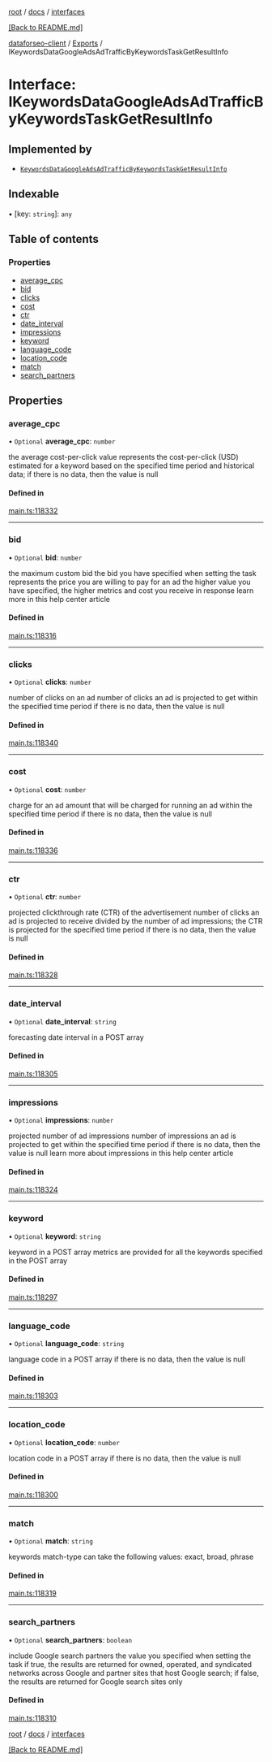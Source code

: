[root](./../../ "root") / [docs](./../ "docs") / [interfaces](./ "interfaces")

[[Back to README.md]](./../../README.md "[Back to README.md]")

[dataforseo-client](../README.md) / [Exports](../modules.md) / IKeywordsDataGoogleAdsAdTrafficByKeywordsTaskGetResultInfo

# Interface: IKeywordsDataGoogleAdsAdTrafficByKeywordsTaskGetResultInfo

## Implemented by

- [`KeywordsDataGoogleAdsAdTrafficByKeywordsTaskGetResultInfo`](../classes/KeywordsDataGoogleAdsAdTrafficByKeywordsTaskGetResultInfo.md)

## Indexable

▪ [key: `string`]: `any`

## Table of contents

### Properties

- [average\_cpc](IKeywordsDataGoogleAdsAdTrafficByKeywordsTaskGetResultInfo.md#average_cpc)
- [bid](IKeywordsDataGoogleAdsAdTrafficByKeywordsTaskGetResultInfo.md#bid)
- [clicks](IKeywordsDataGoogleAdsAdTrafficByKeywordsTaskGetResultInfo.md#clicks)
- [cost](IKeywordsDataGoogleAdsAdTrafficByKeywordsTaskGetResultInfo.md#cost)
- [ctr](IKeywordsDataGoogleAdsAdTrafficByKeywordsTaskGetResultInfo.md#ctr)
- [date\_interval](IKeywordsDataGoogleAdsAdTrafficByKeywordsTaskGetResultInfo.md#date_interval)
- [impressions](IKeywordsDataGoogleAdsAdTrafficByKeywordsTaskGetResultInfo.md#impressions)
- [keyword](IKeywordsDataGoogleAdsAdTrafficByKeywordsTaskGetResultInfo.md#keyword)
- [language\_code](IKeywordsDataGoogleAdsAdTrafficByKeywordsTaskGetResultInfo.md#language_code)
- [location\_code](IKeywordsDataGoogleAdsAdTrafficByKeywordsTaskGetResultInfo.md#location_code)
- [match](IKeywordsDataGoogleAdsAdTrafficByKeywordsTaskGetResultInfo.md#match)
- [search\_partners](IKeywordsDataGoogleAdsAdTrafficByKeywordsTaskGetResultInfo.md#search_partners)

## Properties

### average\_cpc

• `Optional` **average\_cpc**: `number`

the average cost-per-click value
represents the cost-per-click (USD) estimated for a keyword based on the specified time period and historical data;
if there is no data, then the value is null

#### Defined in

[main.ts:118332](https://github.com/dataforseo/TypeScriptClient/blob/7ca1aa4/main.ts#L118332)

___


### bid

• `Optional` **bid**: `number`

the maximum custom bid
the bid you have specified when setting the task
represents the price you are willing to pay for an ad
the higher value you have specified, the higher metrics and cost you receive in response
learn more in this help center article

#### Defined in

[main.ts:118316](https://github.com/dataforseo/TypeScriptClient/blob/7ca1aa4/main.ts#L118316)

___


### clicks

• `Optional` **clicks**: `number`

number of clicks on an ad
number of clicks an ad is projected to get within the specified time period
if there is no data, then the value is null

#### Defined in

[main.ts:118340](https://github.com/dataforseo/TypeScriptClient/blob/7ca1aa4/main.ts#L118340)

___


### cost

• `Optional` **cost**: `number`

charge for an ad
amount that will be charged for running an ad within the specified time period
if there is no data, then the value is null

#### Defined in

[main.ts:118336](https://github.com/dataforseo/TypeScriptClient/blob/7ca1aa4/main.ts#L118336)

___


### ctr

• `Optional` **ctr**: `number`

projected clickthrough rate (CTR) of the advertisement
number of clicks an ad is projected to receive divided by the number of ad impressions; the CTR is projected for the specified time period
if there is no data, then the value is null

#### Defined in

[main.ts:118328](https://github.com/dataforseo/TypeScriptClient/blob/7ca1aa4/main.ts#L118328)

___


### date\_interval

• `Optional` **date\_interval**: `string`

forecasting date interval in a POST array

#### Defined in

[main.ts:118305](https://github.com/dataforseo/TypeScriptClient/blob/7ca1aa4/main.ts#L118305)

___


### impressions

• `Optional` **impressions**: `number`

projected number of ad impressions
number of impressions an ad is projected to get within the specified time period
if there is no data, then the value is null
learn more about impressions in this help center article

#### Defined in

[main.ts:118324](https://github.com/dataforseo/TypeScriptClient/blob/7ca1aa4/main.ts#L118324)

___


### keyword

• `Optional` **keyword**: `string`

keyword in a POST array
metrics are provided for all the keywords specified in the POST array

#### Defined in

[main.ts:118297](https://github.com/dataforseo/TypeScriptClient/blob/7ca1aa4/main.ts#L118297)

___


### language\_code

• `Optional` **language\_code**: `string`

language code in a POST array
if there is no data, then the value is null

#### Defined in

[main.ts:118303](https://github.com/dataforseo/TypeScriptClient/blob/7ca1aa4/main.ts#L118303)

___


### location\_code

• `Optional` **location\_code**: `number`

location code in a POST array
if there is no data, then the value is null

#### Defined in

[main.ts:118300](https://github.com/dataforseo/TypeScriptClient/blob/7ca1aa4/main.ts#L118300)

___


### match

• `Optional` **match**: `string`

keywords match-type
can take the following values: exact, broad, phrase

#### Defined in

[main.ts:118319](https://github.com/dataforseo/TypeScriptClient/blob/7ca1aa4/main.ts#L118319)

___


### search\_partners

• `Optional` **search\_partners**: `boolean`

include Google search partners
the value you specified when setting the task
if true, the results are returned for owned, operated, and syndicated networks across Google and partner sites that host Google search;
if false, the results are returned for Google search sites only

#### Defined in

[main.ts:118310](https://github.com/dataforseo/TypeScriptClient/blob/7ca1aa4/main.ts#L118310)

[root](./../../ "root") / [docs](./../ "docs") / [interfaces](./ "interfaces")

[[Back to README.md]](./../../README.md "[Back to README.md]")
